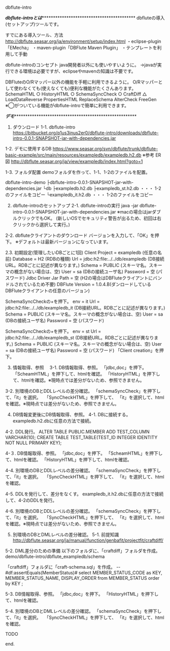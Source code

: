 dbflute-intro

***dbflute-introとは*********************************************
dbfluteの導入(セットアップ)ツールです。

すでにある導入ツール、方法
http://dbflute.seasar.org/ja/environment/setup/index.html
 ・eclipse-plugin「EMecha」
 ・maven-plugin「DBFlute Maven Plugin」
 ・テンプレートを利用して手動

dbflute-introのコンセプト
 java開発者以外にも使いやすいように。
 →javaが実行できる環境は必要ですが、eclipseやmavenの知識は不要です。

 DBFluteのO/Rマッパー以外の機能を手軽に利用できるように。
 O/Rマッパーとして使わなくても(使えなくても)便利な機能がたくさんあります。
  SchemaHTML ○
  HistoryHTML ○
  SchemaSyncCheck ○
  CraftDiff △
  LoadDataReverse
  PropertiesHTML
  ReplaceSchema
  AlterCheck
  FreeGen
  ※◯がついている機能がdbflute-introで簡単に利用できます。

***デモ**********************************************************
1. ダウンロード
 1-1. dbflute-intro
  https://bitbucket.org/p1us3inus2er0/dbflute-intro/downloads/dbflute-intro-0.0.1-SNAPSHOT-jar-with-dependencies.jar

 1-2. デモに使用するDB
  https://www.seasar.org/svn/dbflute/trunk/dbflute-basic-example/src/main/resources/exampledb/exampledb.h2.db
  ※参考 ER図 http://dbflute.seasar.org/ja/view/exampledb/index.html?goto=1

 1-3. フォルダ配置
  demoフォルダを作って、1-1、1-2のファイルを配置。

  dbflute-intro-demo
    ├dbflute-intro-0.0.1-SNAPSHOT-jar-with-dependencies.jar
    └db
         ├exampledb.h2.db
         ├exampledb_st.h2.db ・・・  1-2のファイルをコピー
         └exampledb_it.h2.db  ・・・  1-2のファイルをコピー

2. dbflute-introのセットアップ
 2-1. dbflute-introの実行
  java -jar dbflute-intro-0.0.1-SNAPSHOT-jar-with-dependencies.jar
  ※macの場合はjarダブルクリックでもOK。
   (新しいOSでセキュリティ警告が出るため、初回は右クリックから選択して実行。)

 2-2. dbfluteクライアントのダウンロード
  バージョンを入力して、「OK」を押下。
  ※デフォルトは最新バージョンになっています。

 2.3. 初期設定(管理したいDBごとに1回)
  Client Project = exampledb (任意の名前)
  Database = H2 (RDBの種類)
  Url =  jdbc:h2:file:../../db/exampledb (DB接続URL。RDBごとに記述が異なります。)
  Schema = PUBLIC (スキーマ名。スキーマの概念がない場合は、空)
  User = sa (DBの接続ユーザ名)
  Password = 空 (パスワード)
  Jdbc Driver Jar Path = 空 (H2の場合はDBFluteクライアントにバンドルされているため不要)
  DBFlute Version = 1.0.4.B(ダンロードしているDBFluteクライアントの任意のバージョン)

  SchemaSyncCheckの+を押下。
  env = it
  Url = jdbc:h2:file:../../db/exampledb_it (DB接続URL。RDBごとに記述が異なります。)
  Schema = PUBLIC (スキーマ名。スキーマの概念がない場合は、空)
  User = sa (DBの接続ユーザ名)
  Password = 空 (パスワード)

  SchemaSyncCheckの+を押下。
  env = st
  Url = jdbc:h2:file:../../db/exampledb_st (DB接続URL。RDBごとに記述が異なります。)
  Schema = PUBLIC (スキーマ名。スキーマの概念がない場合は、空)
  User = sa (DBの接続ユーザ名)
  Password = 空 (パスワード)
 「Client creation」を押下。

3. 情報取得、参照
　3-1. DB情報取得、参照。
  「jdbc,doc」を押下。
  「ScheamHTML」を押下して、htmlを確認。
  「HistoryHTML」を押下して、htmlを確認。※現時点では差分がないため、参照できません。

 3-2. 別環境のDBとDDLレベルの差分確認。
  「schemaSyncCheck」を押下して、「it」を選択。
 　「SyncCheckHTML」を押下して、 「it」を選択して、htmlを確認。※現時点では差分がないため、参照できません。

4. DB情報変更後にDB情報取得、参照。
 4-1. DBに接続する。
  exampledb.h2.dbに任意の方法で接続。

 4-2. DDL発行。
  ALTER TABLE PUBLIC.MEMBER ADD TEST_COLUMN VARCHAR(10);
  CREATE TABLE TEST_TABLE(TEST_ID INTEGER IDENTITY NOT NULL PRIMARY KEY);

 4-３. DB情報取得、参照。
  「jdbc,doc」を押下。
  「ScheamHTML」を押下して、htmlを確認。
  「HistoryHTML」を押下して、htmlを確認。

 4-4. 別環境のDBとDDLレベルの差分確認。
  「schemaSyncCheck」を押下して、「it」を選択。
 　「SyncCheckHTML」を押下して、 「it」を選択して、htmlを確認。

 4-5. DDLを発行して、差分をなくす。
  exampledb_it.h2.dbに任意の方法で接続して、4-2のDDLを発行。

 4-6. 別環境のDBとDDLレベルの差分確認。
  「schemaSyncCheck」を押下して、「it」を選択。
 　「SyncCheckHTML」を押下して、 「it」を選択して、htmlを確認。※現時点では差分がないため、参照できません。

5. 別環境のDBとDMLレベルの差分確認。
 5-1. 前提知識
  http://dbflute.seasar.org/ja/manual/function/genbafit/projectfit/craftdiff/

 5-2. DML差分のための準備
  以下のフォルダに、「craftdiff」フォルダを作成。
   demo/dbflute-intro/dbflute_exampledb/schema

  「craftdiff」フォルダに「craft-schema.sql」を作成。
    -- #df:assertEquals(MemberStatus)#
    select MEMBER_STATUS_CODE as KEY, MEMBER_STATUS_NAME, DISPLAY_ORDER
      from MEMBER_STATUS
     order by KEY
    ;

 5-3. DB情報取得、参照。
 「jdbc,doc」を押下。
 「HistoryHTML」を押下して、htmlを確認。

 5-4. 別環境のDBとDMLレベルの差分確認。
  「schemaSyncCheck」を押下して、「it」を選択。
 　「SyncCheckHTML」を押下して、 「it」を選択して、htmlを確認。

 TODO

end.
